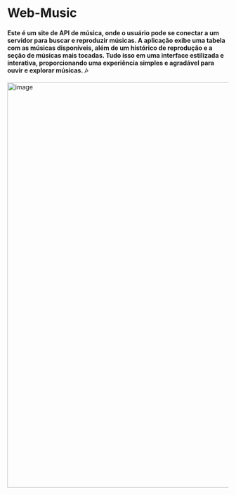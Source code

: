 # Web-Music

<h4>Este é um site de API de música, onde o usuário pode se conectar a um servidor para buscar e reproduzir músicas. A aplicação exibe uma tabela com as músicas disponíveis, além de um histórico de reprodução e a seção de músicas mais tocadas. Tudo isso em uma interface estilizada e interativa, proporcionando uma experiência simples e agradável para ouvir e explorar músicas. 🎶</h4>

<img width="1900" height="921" alt="image" src="https://github.com/user-attachments/assets/ac7edc53-af94-462a-8486-3815d2114589" />
